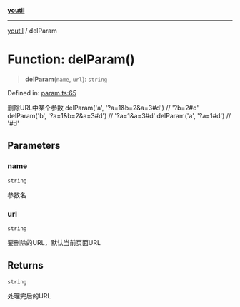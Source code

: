 [**youtil**](../README.md)

***

[youtil](../globals.md) / delParam

# Function: delParam()

> **delParam**(`name`, `url`): `string`

Defined in: [param.ts:65](https://github.com/sxei/youtil/blob/d9060d657627a7649d5f5235a6f4783a1d5487be/src/param.ts#L65)

删除URL中某个参数
delParam('a', '?a=1&b=2&a=3#d') // '?b=2#d'
delParam('b', '?a=1&b=2&a=3#d') // '?a=1&a=3#d'
delParam('a', '?a=1#d') // '#d'

## Parameters

### name

`string`

参数名

### url

`string`

要删除的URL，默认当前页面URL

## Returns

`string`

处理完后的URL
